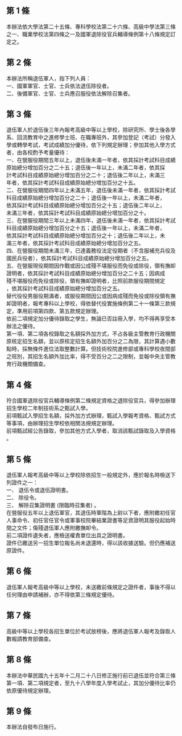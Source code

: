 第 1 條
-------
本辦法依大學法第二十五條、專科學校法第二十六條、高級中學法第三條  
之一、職業學校法第四條之一及國軍退除役官兵輔導條例第十八條規定訂  
定之。

第 2 條
-------
本辦法所稱退伍軍人，指下列人員：  
一、國軍軍官、士官、士兵依法退伍除役者。  
二、後備軍官、士官、士兵應召服役依法解除召集者。

第 3 條
-------
退伍軍人於退伍後三年內報考高級中等以上學校，除研究所、學士後各學  
系、回流教育中之進修學士班、在職專班外，其參加登記（考試）分發入  
學或轉學考試，考試成績加分優待，依下列規定辦理；參加其他入學方式  
者，由各校酌予考量優待：  
一、在營服役期間五年以上，退伍後未滿一年者，依其採計考試科目成績  
    原始總分增加百分之二十五；退伍後一年以上，未滿二年者，依其採  
    計考試科目成績原始總分增加百分之二十；退伍後二年以上，未滿三  
    年者，依其採計考試科目成績原始總分增加百分之十五。  
二、在營服役期間四年以上未滿五年，退伍後未滿一年者，依其採計考試  
    科目成績原始總分增加百分之二十；退伍後一年以上，未滿二年者，  
    依其採計考試科目成績原始總分增加百分之十五；退伍後二年以上，  
    未滿三年者，依其採計考試科目成績原始總分增加百分之十。  
三、在營服役期間三年以上未滿四年，退伍後未滿一年者，依其採計考試  
    科目成績原始總分增加百分之十五；退伍後一年以上，未滿二年者，  
    依其採計考試科目成績原始總分增加百分之十；退伍後二年以上，未  
    滿三年者，依其採計考試科目成績原始總分增加百分之五。  
四、在營服役期間未滿三年，已達義務役法定役期者（不含服補充兵役及  
    國民兵役者），依其採計考試科目成績原始總分增加百分之五。  
五、在營服現役期間因作戰或因公成殘不堪服役而免役或除役，領有撫卹  
    證明者，依其採計考試科目成績原始總分增加百分之二十五；因病成  
    殘不堪服役而免役或除役，領有撫卹證明者，比照前款服役期間規定  
    ，依其採計考試科目成績原始總分增加百分之五。  
替代役役男服役期滿者，或服役期間因公或因病成殘而免役或除役領有撫  
卹證明者，報考專科以上學校，得依替代役實施條例第二十一條第三款規  
定，準用前項第四款、第五款規定辦理。  
依前二項規定加分優待錄取之學生，無論已否註冊入學，均不得再享受本  
辦法之優待。  
第一項、第二項各校錄取之名額採外加方式，不占各級主管教育行政機關  
原核定招生名額，並以原核定招生名額外加百分之二為限，其計算遇小數  
點時，採無條件進位法取整數計算。但技術校院進修部或專科學校夜間部  
之班別，其招生名額外加比率，得不受百分之二之限制，並報中央主管教  
育行政機關備查。

第 4 條
-------
符合國軍退除役官兵輔導條例第二條規定資格之退除役官兵，得參加辦理  
招生學校二年制技術系之甄試入學。  
前項甄試入學招生名額，採外加方式辦理，甄試入學報考資格、甄試方式  
等事項，由辦理招生學校依相關法規規定辦理。  
前項甄試經公告錄取，參加其他方式入學者，取消該甄試錄取及入學資格  
。

第 5 條
-------
退伍軍人報考高級中等以上學校除依招生一般規定外，應於報名時檢送下  
列證件之一：  
一、 退伍令或退伍證明書。  
二、 除役令。  
三、 解除召集證明書 (限臨時召集者) 。  
在營服役五年以上退伍軍官，其退伍時軍階為上尉以下者，應附繳初任官  
人事命令、初任官任官令或軍事校院畢結業證書等足資證明其服役起始時  
間之文件；傷殘退伍軍人應附繳撫卹令。  
前二項證件遺失者，應檢送權責單位出具之證明書。  
證件已繳送另一招生單位報名尚未退還時，得以該收據送驗。但仍應補送  
原證件。

第 6 條
-------
退伍軍人報考高級中等以上學校，未送繳前條規定之證件者，事後不得以  
任何理由申請補辦，亦不得依第三條規定優待。

第 7 條
-------
高級中等以上學校各招生單位於考試放榜後，應將退伍軍人報考及錄取人  
數報請教育部備查。

第 8 條
-------
本辦法中華民國九十五年十二月二十八日修正施行前已退伍並符合第三條  
第一項、第二項規定者，至九十八學年度入學考試止，其加分優待比率仍  
依原優待規定辦理。

第 9 條
-------
本辦法自發布日施行。

